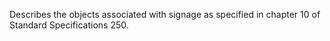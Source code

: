 Describes the objects associated with signage as specified in chapter 10 of Standard Specifications 250.